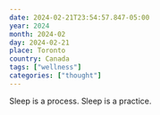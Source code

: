 ```yaml
---
date: 2024-02-21T23:54:57.847-05:00
year: 2024
month: 2024-02
day: 2024-02-21
place: Toronto
country: Canada
tags: ["wellness"]
categories: ["thought"]
---
```

Sleep is a process. Sleep is a practice.
